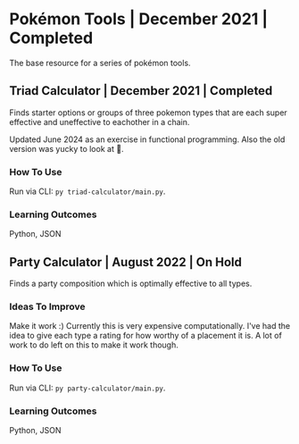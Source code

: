 # Pokémon Tools | December 2021 | Completed

The base resource for a series of pokémon tools.

## Triad Calculator | December 2021 | Completed

Finds starter options or groups of three pokemon types that are each super effective and uneffective to eachother in a chain.

Updated June 2024 as an exercise in functional programming. Also the old version was yucky to look at 🤢.

### How To Use

Run via CLI: `py triad-calculator/main.py`.

### Learning Outcomes

Python, JSON

## Party Calculator | August 2022 | On Hold

Finds a party composition which is optimally effective to all types.

### Ideas To Improve

Make it work :) Currently this is very expensive computationally. I've had the idea to give each type a rating for how worthy of a placement it is. A lot of work to do left on this to make it work though.

### How To Use

Run via CLI: `py party-calculator/main.py`.

### Learning Outcomes

Python, JSON